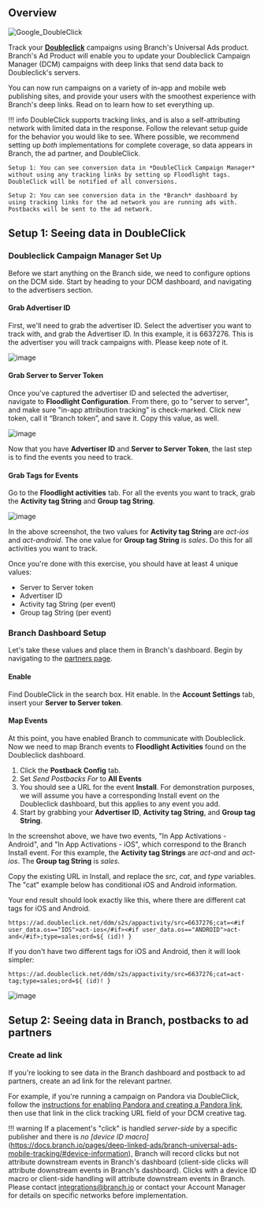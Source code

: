 ## Overview

![Google_DoubleClick](https://cdn.branch.io/branch-assets/ad-partner-manager/386574786681131050/dc_newlogo-1528503421215.png)

Track your **[Doubleclick](https://doubleclick.com)** campaigns using Branch's Universal Ads product. Branch's Ad Product will enable you to update your Doubleclick Campaign Manager (DCM) campaigns with deep links that send data back to Doubleclick's servers.

You can now run campaigns on a variety of in-app and mobile web publishing sites, and provide your users with the smoothest experience with Branch's deep links. Read on to learn how to set everything up.

!!! info
	DoubleClick supports tracking links, and is also a self-attributing network with limited data in the response. Follow the relevant setup guide for the behavior you would like to see. Where possible, we recommend setting up *both* implementations for complete coverage, so data appears in Branch, the ad partner, and DoubleClick.

	Setup 1: You can see conversion data in *DoubleClick Campaign Manager* without using any tracking links by setting up Floodlight tags. DoubleClick will be notified of all conversions.

	Setup 2: You can see conversion data in the *Branch* dashboard by using tracking links for the ad network you are running ads with. Postbacks will be sent to the ad network.

## Setup 1: Seeing data in DoubleClick

### Doubleclick Campaign Manager Set Up

Before we start anything on the Branch side, we need to configure options on the DCM side. Start by heading to your DCM dashboard, and navigating to the advertisers section.

#### Grab Advertiser ID

First, we'll need to grab the advertiser ID. Select the advertiser you want to track with, and grab the Advertiser ID. In this example, it is 6637276. This is the advertiser you will track campaigns with. Please keep note of it.

![image](/img/pages/deep-linked-ads/doubleclick/advertiser.png)

#### Grab Server to Server Token

Once you've captured the advertiser ID and selected the advertiser, navigate to **Floodlight Configuration**. From there, go to "server to server", and make sure "in-app attribution tracking" is check-marked. Click new token, call it “Branch token”, and save it. Copy this value, as well.

![image](/img/pages/deep-linked-ads/doubleclick/server-token.png)

Now that you have **Advertiser ID** and **Server to Server Token**, the last step is to find the events you need to track.

#### Grab Tags for Events

Go to the **Floodlight activities** tab. For all the events you want to track, grab the **Activity tag String** and **Group tag String**.

![image](/img/pages/deep-linked-ads/doubleclick/cat-type.png)

In the above screenshot, the two values for **Activity tag String** are *act-ios* and *act-android*. The one value for **Group tag String** is *sales*. Do this for all activities you want to track.

Once you're done with this exercise, you should have at least 4 unique values:

- Server to Server token
- Advertiser ID
- Activity tag String (per event)
- Group tag String (per event)

### Branch Dashboard Setup

Let's take these values and place them in Branch's dashboard. Begin by navigating to the [partners page](https://dashboard.branch.io/ads/partner-management/a_doubleclick).

#### Enable

Find DoubleClick in the search box. Hit enable. In the **Account Settings** tab, insert your **Server to Server token**.

#### Map Events

At this point, you have enabled Branch to communicate with Doubleclick. Now we need to map Branch events to **Floodlight Activities** found on the Doubleclick dashboard. 

1. Click the **Postback Config** tab. 
1. Set *Send Postbacks For* to **All Events**
1. You should see a URL for the event **Install**. For demonstration purposes, we will assume you have a corresponding Install event on the Doubleclick dashboard, but this applies to any event you add.
1. Start by grabbing your **Advertiser ID**, **Activity tag String**, and **Group tag String**.

In the screenshot above, we have two events, "In App Activations - Android", and "In App Activations - iOS", which correspond to the Branch Install event. For this example, the **Activity tag Strings** are *act-and* and *act-ios*. The **Group tag String** is *sales*.

Copy the existing URL in Install, and replace the *src*, *cat*, and *type* variables. The "cat" example below has conditional iOS and Android information.

Your end result should look exactly like this, where there are different cat tags for iOS and Android.

`https://ad.doubleclick.net/ddm/s2s/appactivity/src=6637276;cat=<#if user_data.os=="IOS">act-ios</#if><#if user_data.os=="ANDROID">act-and</#if>;type=sales;ord=${ (id)! }`

If you don't have two different tags for iOS and Android, then it will look simpler:

`https://ad.doubleclick.net/ddm/s2s/appactivity/src=6637276;cat=act-tag;type=sales;ord=${ (id)! }`

![image](/img/pages/deep-linked-ads/doubleclick/final-postback-doubleclick.png)

## Setup 2: Seeing data in Branch, postbacks to ad partners

### Create ad link

If you're looking to see data in the Branch dashboard and postback to ad partners, create an ad link for the relevant partner.

For example, if you're running a campaign on Pandora via DoubleClick, follow the [instructions for enabling Pandora and creating a Pandora link](https://docs.branch.io/pages/deep-linked-ads/pandora-mobile-tracking/), then use that link in the click tracking URL field of your DCM creative tag.

!!! warning 
	If a placement's "click" is handled *server-side* by a specific publisher and there is *no [device ID macro]*(https://docs.branch.io/pages/deep-linked-ads/branch-universal-ads-mobile-tracking/#device-information), Branch will record clicks but not attribute downstream events in Branch's dashboard (client-side clicks will attribute downstream events in Branch's dashboard). Clicks with a device ID macro or client-side handling will attribute downstream events in Branch. Please contact integrations@branch.io or contact your Account Manager for details on specific networks before implementation.